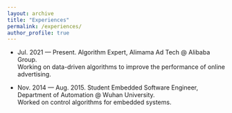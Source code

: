 ```yaml
---
layout: archive
title: "Experiences"
permalink: /experiences/
author_profile: true
---
```


* Jul. 2021 — Present. Algorithm Expert, Alimama Ad Tech @ Alibaba Group.   
Working on data-driven algorithms to improve the performance of online advertising. 

* Nov. 2014 — Aug. 2015. Student Embedded Software Engineer, Department of Automation @ Wuhan University.  
Worked on control algorithms for embedded systems. 
